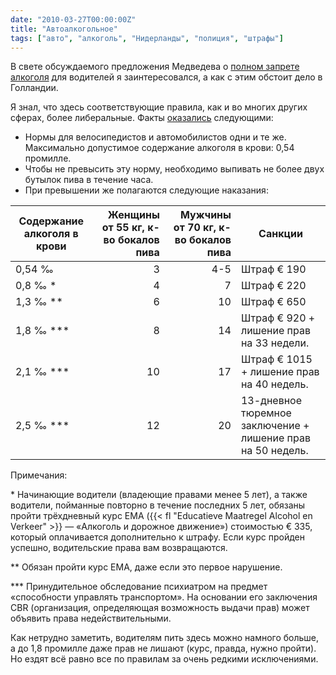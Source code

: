 ```yaml
---
date: "2010-03-27T00:00:00Z"
title: "Автоалкогольное"
tags: ["авто", "алкоголь", "Нидерланды", "полиция", "штрафы"]
---
```


В свете обсуждаемого предложения Медведева о [полном запрете алкоголя](http://www.rian.ru/politics/20100327/216743774.html) для водителей я заинтересовался, а как с этим обстоит дело в Голландии.

Я знал, что здесь соответствующие правила, как и во многих других сферах, более либеральные. Факты [оказались](http://www.apporte.nl/alcohol-faq.html) следующими:

<!--more-->

* Нормы для велосипедистов и автомобилистов одни и те же. Максимально допустимое содержание алкоголя в крови: 0,54 промилле.
* Чтобы не превысить эту норму, необходимо выпивать не более двух бутылок пива в течение часа.
* При превышении же полагаются следующие наказания:

| Содержание алкоголя в крови | Женщины от 55 кг, к-во бокалов пива | Мужчины от 70 кг, к-во бокалов пива | Санкции |
|-----------------------------|------------------------------------:|------------------------------------:|---------|
|0,54 ‰                       | 3                                   | 4-5  | Штраф € 190|
|0,8 ‰ *                      | 4                                   | 7    | Штраф € 220|
|1,3 ‰ **                     | 6                                   | 10   | Штраф € 650|
|1,8 ‰ ***                    | 8                                   | 14   | Штраф € 920 + лишение прав на 33 недели.|
|2,1 ‰ ***                    | 10                                  | 17   | Штраф € 1015 + лишение прав на 40 недель.|
|2,5 ‰ ***                    | 12                                  | 20   | 13-дневное тюремное заключение + лишение прав на 50 недель.|

Примечания:

\* Начинающие водители (владеющие правами менее 5 лет), а также водители, пойманные повторно в течение последних 5 лет, обязаны пройти трёхдневный курс EMA ({{< fl "Educatieve Maatregel Alcohol en Verkeer" >}} — «Алкоголь и дорожное движение») стоимостью € 335, который оплачивается дополнительно к штрафу. Если курс пройден успешно, водительские права вам возвращаются.

\*\* Обязан пройти курс EMA, даже если это первое нарушение.

\*\*\* Принудительное обследование психиатром на предмет «способности управлять транспортом». На основании его заключения CBR (организация, определяющая возможность выдачи прав) может объявить права недействительными.

Как нетрудно заметить, водителям пить здесь можно намного больше, а до 1,8 промилле даже прав не лишают (курс, правда, нужно пройти). Но ездят всё равно все по правилам за очень редкими исключениями.
